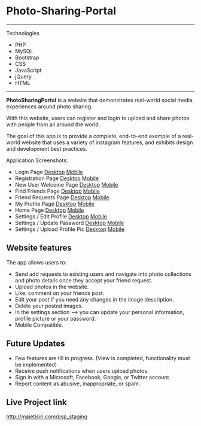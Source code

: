 # Photo-Sharing-Portal

---
Technologies
- PHP
- MySQL
- Bootstrap
- CSS
- JavaScript
- jQuery
- HTML
---

**PhotoSharingPortal** is a website that demonstrates real-world social media experiences around photo sharing.

With this website, users can register and login to upload and share photos with people from all around the world. 

The goal of this app is to provide a complete, end-to-end example of a real-world website that uses a variety of instagram features, and exhibits design and development best practices. 

Application Screenshots:

- Login Page [Desktop](Images/Category-Overview-Desktop.jpg) [Mobile](Images/Category-Overview-Mobile.jpg)
- Registration Page [Desktop](Images/PhotoStream-Desktop.jpg) [Mobile](Images/PhotoStream-Mobile.jpg)
- New User Welcome Page [Desktop](Images/PhotoDetailsPage-Desktop.jpg) [Mobile](Images/PhotoDetailsPage-Mobile.jpg)
- Find Friends Page [Desktop](Images/ProfilePage-Desktop.jpg) [Mobile](Images/ProfilePage-Mobile.jpg)
- Friend Requests Page [Desktop](Images/Category-Overview-Desktop.jpg) [Mobile](Images/Category-Overview-Mobile.jpg)
- My Profile Page [Desktop](Images/Category-Overview-Desktop.jpg) [Mobile](Images/Category-Overview-Mobile.jpg)
- Home Page  [Desktop](Images/Category-Overview-Desktop.jpg) [Mobile](Images/Category-Overview-Mobile.jpg) 
- Settings / Edit Profile  [Desktop](Images/Category-Overview-Desktop.jpg) [Mobile](Images/Category-Overview-Mobile.jpg)
- Settings / Update Password  [Desktop](Images/Category-Overview-Desktop.jpg) [Mobile](Images/Category-Overview-Mobile.jpg)
- Settings / Upload Profile Pic  [Desktop](Images/Category-Overview-Desktop.jpg) [Mobile](Images/Category-Overview-Mobile.jpg)

## Website features

The app allows users to:
- Send add requests to existing users and navigate into photo collections and photo details once they accept your friend request.
- Upload photos in the website.
- Like, comment on your friends post.
- Edit your post if you need any changes in the image description.
- Delete your posted images.
- In the settings section --> you can update your personal information, profile picture or your password.
- Mobile Compatible.

## Future Updates
- Few features are till in progress. (View is completed, functionality must be implemented)
- Receive push notifications when users upload photos.
- Sign in with a Microsoft, Facebook, Google, or Twitter account.
- Report content as abusive, inappropriate, or spam.


## Live Project link
http://majetisiri.com/psp_staging
